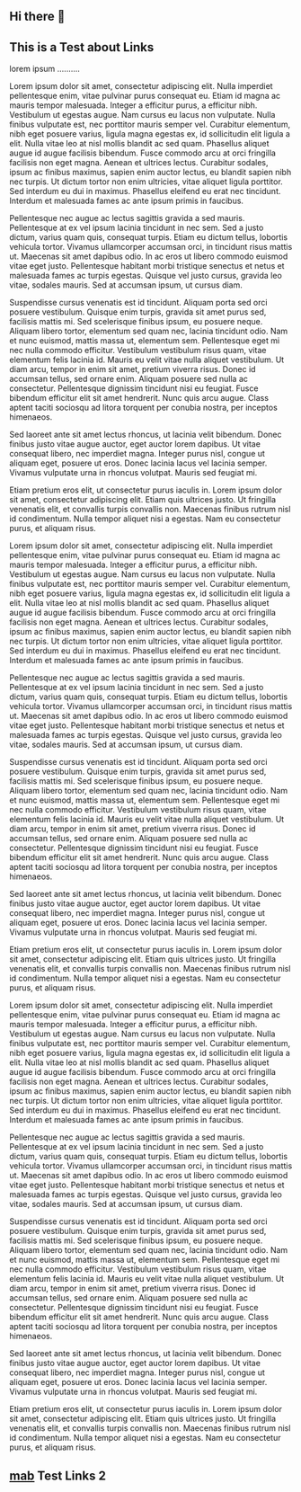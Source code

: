 ## Hi there 👋

## This is a Test about Links

lorem ipsum ..........



Lorem ipsum dolor sit amet, consectetur adipiscing elit. Nulla imperdiet pellentesque enim, vitae pulvinar purus consequat eu. Etiam id magna ac mauris tempor malesuada. Integer a efficitur purus, a efficitur nibh. Vestibulum ut egestas augue. Nam cursus eu lacus non vulputate. Nulla finibus vulputate est, nec porttitor mauris semper vel. Curabitur elementum, nibh eget posuere varius, ligula magna egestas ex, id sollicitudin elit ligula a elit. Nulla vitae leo at nisl mollis blandit ac sed quam. Phasellus aliquet augue id augue facilisis bibendum. Fusce commodo arcu at orci fringilla facilisis non eget magna. Aenean et ultrices lectus. Curabitur sodales, ipsum ac finibus maximus, sapien enim auctor lectus, eu blandit sapien nibh nec turpis. Ut dictum tortor non enim ultricies, vitae aliquet ligula porttitor. Sed interdum eu dui in maximus. Phasellus eleifend eu erat nec tincidunt. Interdum et malesuada fames ac ante ipsum primis in faucibus.

Pellentesque nec augue ac lectus sagittis gravida a sed mauris. Pellentesque at ex vel ipsum lacinia tincidunt in nec sem. Sed a justo dictum, varius quam quis, consequat turpis. Etiam eu dictum tellus, lobortis vehicula tortor. Vivamus ullamcorper accumsan orci, in tincidunt risus mattis ut. Maecenas sit amet dapibus odio. In ac eros ut libero commodo euismod vitae eget justo. Pellentesque habitant morbi tristique senectus et netus et malesuada fames ac turpis egestas. Quisque vel justo cursus, gravida leo vitae, sodales mauris. Sed at accumsan ipsum, ut cursus diam.

Suspendisse cursus venenatis est id tincidunt. Aliquam porta sed orci posuere vestibulum. Quisque enim turpis, gravida sit amet purus sed, facilisis mattis mi. Sed scelerisque finibus ipsum, eu posuere neque. Aliquam libero tortor, elementum sed quam nec, lacinia tincidunt odio. Nam et nunc euismod, mattis massa ut, elementum sem. Pellentesque eget mi nec nulla commodo efficitur. Vestibulum vestibulum risus quam, vitae elementum felis lacinia id. Mauris eu velit vitae nulla aliquet vestibulum. Ut diam arcu, tempor in enim sit amet, pretium viverra risus. Donec id accumsan tellus, sed ornare enim. Aliquam posuere sed nulla ac consectetur. Pellentesque dignissim tincidunt nisi eu feugiat. Fusce bibendum efficitur elit sit amet hendrerit. Nunc quis arcu augue. Class aptent taciti sociosqu ad litora torquent per conubia nostra, per inceptos himenaeos.

Sed laoreet ante sit amet lectus rhoncus, ut lacinia velit bibendum. Donec finibus justo vitae augue auctor, eget auctor lorem dapibus. Ut vitae consequat libero, nec imperdiet magna. Integer purus nisl, congue ut aliquam eget, posuere ut eros. Donec lacinia lacus vel lacinia semper. Vivamus vulputate urna in rhoncus volutpat. Mauris sed feugiat mi.

Etiam pretium eros elit, ut consectetur purus iaculis in. Lorem ipsum dolor sit amet, consectetur adipiscing elit. Etiam quis ultrices justo. Ut fringilla venenatis elit, et convallis turpis convallis non. Maecenas finibus rutrum nisl id condimentum. Nulla tempor aliquet nisi a egestas. Nam eu consectetur purus, et aliquam risus. 



Lorem ipsum dolor sit amet, consectetur adipiscing elit. Nulla imperdiet pellentesque enim, vitae pulvinar purus consequat eu. Etiam id magna ac mauris tempor malesuada. Integer a efficitur purus, a efficitur nibh. Vestibulum ut egestas augue. Nam cursus eu lacus non vulputate. Nulla finibus vulputate est, nec porttitor mauris semper vel. Curabitur elementum, nibh eget posuere varius, ligula magna egestas ex, id sollicitudin elit ligula a elit. Nulla vitae leo at nisl mollis blandit ac sed quam. Phasellus aliquet augue id augue facilisis bibendum. Fusce commodo arcu at orci fringilla facilisis non eget magna. Aenean et ultrices lectus. Curabitur sodales, ipsum ac finibus maximus, sapien enim auctor lectus, eu blandit sapien nibh nec turpis. Ut dictum tortor non enim ultricies, vitae aliquet ligula porttitor. Sed interdum eu dui in maximus. Phasellus eleifend eu erat nec tincidunt. Interdum et malesuada fames ac ante ipsum primis in faucibus.

Pellentesque nec augue ac lectus sagittis gravida a sed mauris. Pellentesque at ex vel ipsum lacinia tincidunt in nec sem. Sed a justo dictum, varius quam quis, consequat turpis. Etiam eu dictum tellus, lobortis vehicula tortor. Vivamus ullamcorper accumsan orci, in tincidunt risus mattis ut. Maecenas sit amet dapibus odio. In ac eros ut libero commodo euismod vitae eget justo. Pellentesque habitant morbi tristique senectus et netus et malesuada fames ac turpis egestas. Quisque vel justo cursus, gravida leo vitae, sodales mauris. Sed at accumsan ipsum, ut cursus diam.

Suspendisse cursus venenatis est id tincidunt. Aliquam porta sed orci posuere vestibulum. Quisque enim turpis, gravida sit amet purus sed, facilisis mattis mi. Sed scelerisque finibus ipsum, eu posuere neque. Aliquam libero tortor, elementum sed quam nec, lacinia tincidunt odio. Nam et nunc euismod, mattis massa ut, elementum sem. Pellentesque eget mi nec nulla commodo efficitur. Vestibulum vestibulum risus quam, vitae elementum felis lacinia id. Mauris eu velit vitae nulla aliquet vestibulum. Ut diam arcu, tempor in enim sit amet, pretium viverra risus. Donec id accumsan tellus, sed ornare enim. Aliquam posuere sed nulla ac consectetur. Pellentesque dignissim tincidunt nisi eu feugiat. Fusce bibendum efficitur elit sit amet hendrerit. Nunc quis arcu augue. Class aptent taciti sociosqu ad litora torquent per conubia nostra, per inceptos himenaeos.

Sed laoreet ante sit amet lectus rhoncus, ut lacinia velit bibendum. Donec finibus justo vitae augue auctor, eget auctor lorem dapibus. Ut vitae consequat libero, nec imperdiet magna. Integer purus nisl, congue ut aliquam eget, posuere ut eros. Donec lacinia lacus vel lacinia semper. Vivamus vulputate urna in rhoncus volutpat. Mauris sed feugiat mi.

Etiam pretium eros elit, ut consectetur purus iaculis in. Lorem ipsum dolor sit amet, consectetur adipiscing elit. Etiam quis ultrices justo. Ut fringilla venenatis elit, et convallis turpis convallis non. Maecenas finibus rutrum nisl id condimentum. Nulla tempor aliquet nisi a egestas. Nam eu consectetur purus, et aliquam risus. 



Lorem ipsum dolor sit amet, consectetur adipiscing elit. Nulla imperdiet pellentesque enim, vitae pulvinar purus consequat eu. Etiam id magna ac mauris tempor malesuada. Integer a efficitur purus, a efficitur nibh. Vestibulum ut egestas augue. Nam cursus eu lacus non vulputate. Nulla finibus vulputate est, nec porttitor mauris semper vel. Curabitur elementum, nibh eget posuere varius, ligula magna egestas ex, id sollicitudin elit ligula a elit. Nulla vitae leo at nisl mollis blandit ac sed quam. Phasellus aliquet augue id augue facilisis bibendum. Fusce commodo arcu at orci fringilla facilisis non eget magna. Aenean et ultrices lectus. Curabitur sodales, ipsum ac finibus maximus, sapien enim auctor lectus, eu blandit sapien nibh nec turpis. Ut dictum tortor non enim ultricies, vitae aliquet ligula porttitor. Sed interdum eu dui in maximus. Phasellus eleifend eu erat nec tincidunt. Interdum et malesuada fames ac ante ipsum primis in faucibus.

Pellentesque nec augue ac lectus sagittis gravida a sed mauris. Pellentesque at ex vel ipsum lacinia tincidunt in nec sem. Sed a justo dictum, varius quam quis, consequat turpis. Etiam eu dictum tellus, lobortis vehicula tortor. Vivamus ullamcorper accumsan orci, in tincidunt risus mattis ut. Maecenas sit amet dapibus odio. In ac eros ut libero commodo euismod vitae eget justo. Pellentesque habitant morbi tristique senectus et netus et malesuada fames ac turpis egestas. Quisque vel justo cursus, gravida leo vitae, sodales mauris. Sed at accumsan ipsum, ut cursus diam.

Suspendisse cursus venenatis est id tincidunt. Aliquam porta sed orci posuere vestibulum. Quisque enim turpis, gravida sit amet purus sed, facilisis mattis mi. Sed scelerisque finibus ipsum, eu posuere neque. Aliquam libero tortor, elementum sed quam nec, lacinia tincidunt odio. Nam et nunc euismod, mattis massa ut, elementum sem. Pellentesque eget mi nec nulla commodo efficitur. Vestibulum vestibulum risus quam, vitae elementum felis lacinia id. Mauris eu velit vitae nulla aliquet vestibulum. Ut diam arcu, tempor in enim sit amet, pretium viverra risus. Donec id accumsan tellus, sed ornare enim. Aliquam posuere sed nulla ac consectetur. Pellentesque dignissim tincidunt nisi eu feugiat. Fusce bibendum efficitur elit sit amet hendrerit. Nunc quis arcu augue. Class aptent taciti sociosqu ad litora torquent per conubia nostra, per inceptos himenaeos.

Sed laoreet ante sit amet lectus rhoncus, ut lacinia velit bibendum. Donec finibus justo vitae augue auctor, eget auctor lorem dapibus. Ut vitae consequat libero, nec imperdiet magna. Integer purus nisl, congue ut aliquam eget, posuere ut eros. Donec lacinia lacus vel lacinia semper. Vivamus vulputate urna in rhoncus volutpat. Mauris sed feugiat mi.

Etiam pretium eros elit, ut consectetur purus iaculis in. Lorem ipsum dolor sit amet, consectetur adipiscing elit. Etiam quis ultrices justo. Ut fringilla venenatis elit, et convallis turpis convallis non. Maecenas finibus rutrum nisl id condimentum. Nulla tempor aliquet nisi a egestas. Nam eu consectetur purus, et aliquam risus. 

## [mab](this-is-a-test-about-links) Test Links 2

<!--
**Elhexiar/Elhexiar** is a ✨ _special_ ✨ repository because its `README.md` (this file) appears on your GitHub profile.

Here are some ideas to get you started:

- 🔭 I’m currently working on ...
- 🌱 I’m currently learning ...
- 👯 I’m looking to collaborate on ...
- 🤔 I’m looking for help with ...
- 💬 Ask me about ...
- 📫 How to reach me: ...
- 😄 Pronouns: ...
- ⚡ Fun fact: ...
-->
